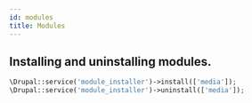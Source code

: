 ```yaml
---
id: modules
title: Modules
---
```


## Installing and uninstalling modules.
``` php
\Drupal::service('module_installer')->install(['media']);
\Drupal::service('module_installer')->uninstall(['media']);
```